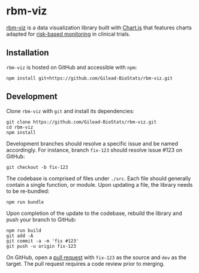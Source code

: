 # rbm-viz
[rbm-viz](https://github.com/Gilead-BioStats/rbm-viz/) is a data visualization library built with [Chart.js](https://www.chartjs.org/) that features charts adapted for [risk-based monitoring](https://www.fda.gov/media/121479/download) in clinical trials.


## Installation
`rbm-viz` is hosted on GitHub and accessible with `npm`:

```
npm install git+https://github.com/Gilead-BioStats/rbm-viz.git
```

## Development
Clone `rbm-viz` with `git` and install its dependencies:

```
git clone https://github.com/Gilead-BioStats/rbm-viz.git
cd rbm-viz
npm install
```

Development branches should resolve a specific issue and be named accordingly.  For instance, branch `fix-123` should resolve issue #123 on GitHub:

```
git checkout -b fix-123
```

The codebase is comprised of files under `./src`.  Each file should generally contain a single function, or module.  Upon updating a file, the library needs to be re-bundled:

```
npm run bundle
```

Upon completion of the update to the codebase, rebuild the library and push your branch to GitHub:

```
npm run build
git add -A
git commit -a -m 'fix #123'
git push -u origin fix-123
```

On GitHub, open a [pull request](https://github.com/Gilead-BioStats/rbm-viz/pulls) with `fix-123` as the source and `dev` as the target.  The pull request requires a code review prior to merging.
